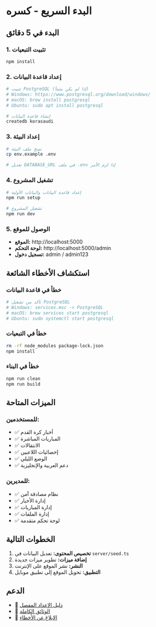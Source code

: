 # البدء السريع - كسره

## البدء في 5 دقائق

### 1. تثبيت التبعيات
```bash
npm install
```

### 2. إعداد قاعدة البيانات
```bash
# تثبيت PostgreSQL (إذا لم يكن مثبتاً)
# Windows: https://www.postgresql.org/download/windows/
# macOS: brew install postgresql
# Ubuntu: sudo apt install postgresql

# إنشاء قاعدة البيانات
createdb korasaudi
```

### 3. إعداد البيئة
```bash
# نسخ ملف البيئة
cp env.example .env

# تعديل DATABASE_URL في ملف .env إذا لزم الأمر
```

### 4. تشغيل المشروع
```bash
# إعداد قاعدة البيانات والبيانات الأولية
npm run setup

# تشغيل المشروع
npm run dev
```

### 5. الوصول للموقع
- **الموقع:** http://localhost:5000
- **لوحة التحكم:** http://localhost:5000/admin
- **تسجيل دخول:** admin / admin123

## استكشاف الأخطاء الشائعة

### خطأ في قاعدة البيانات
```bash
# تأكد من تشغيل PostgreSQL
# Windows: services.msc -> PostgreSQL
# macOS: brew services start postgresql
# Ubuntu: sudo systemctl start postgresql
```

### خطأ في التبعيات
```bash
rm -rf node_modules package-lock.json
npm install
```

### خطأ في البناء
```bash
npm run clean
npm run build
```

## الميزات المتاحة

### للمستخدمين:
- ✅ أخبار كرة القدم
- ✅ المباريات المباشرة
- ✅ الانتقالات
- ✅ إحصائيات اللاعبين
- ✅ الوضع الليلي
- ✅ دعم العربية والإنجليزية

### للمديرين:
- ✅ نظام مصادقة آمن
- ✅ إدارة الأخبار
- ✅ إدارة المباريات
- ✅ إدارة الملفات
- ✅ لوحة تحكم متقدمة

## الخطوات التالية

1. **تخصيص المحتوى:** تعديل البيانات في `server/seed.ts`
2. **إضافة ميزات:** تطوير ميزات جديدة
3. **النشر:** نشر الموقع على الإنترنت
4. **التطبيق:** تحويل الموقع إلى تطبيق موبايل

## الدعم

- 📖 [دليل الإعداد المفصل](./SETUP.md)
- 📖 [الوثائق الكاملة](./README.md)
- 🐛 [الإبلاغ عن الأخطاء](https://github.com/your-repo/issues) 